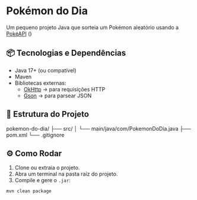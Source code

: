 # Pokémon do Dia

Um pequeno projeto Java que sorteia um Pokémon aleatório usando a [PokéAPI](https://pokeapi.co) ()


## 📦 Tecnologias e Dependências

- Java 17+ (ou compatível)
- Maven
- Bibliotecas externas:
  - [OkHttp](https://square.github.io/okhttp/) → para requisições HTTP
  - [Gson](https://github.com/google/gson) → para parsear JSON


## 📂 Estrutura do Projeto


pokemon-do-dia/
├── src/
│ └── main/java/com/PokemonDoDia.java
├── pom.xml
└── .gitignore


## ⚙️ Como Rodar

1. Clone ou extraia o projeto.
2. Abra um terminal na pasta raiz do projeto.
3. Compile e gere o `.jar`:

```bash
mvn clean package

